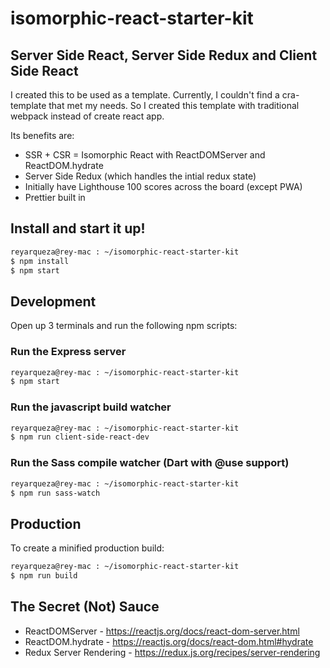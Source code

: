 # isomorphic-react-starter-kit

## Server Side React, Server Side Redux and Client Side React

I created this to be used as a template. Currently, I couldn't find a cra-template that met my
needs. So I created this template with traditional webpack instead of create react app.

Its benefits are:

- SSR + CSR = Isomorphic React with ReactDOMServer and ReactDOM.hydrate
- Server Side Redux (which handles the intial redux state)
- Initially have Lighthouse 100 scores across the board (except PWA)
- Prettier built in

## Install and start it up!

```bash
reyarqueza@rey-mac : ~/isomorphic-react-starter-kit
$ npm install
$ npm start
```

## Development

Open up 3 terminals and run the following npm scripts:

### Run the Express server

```bash
reyarqueza@rey-mac : ~/isomorphic-react-starter-kit
$ npm start
```

### Run the javascript build watcher

```bash
reyarqueza@rey-mac : ~/isomorphic-react-starter-kit
$ npm run client-side-react-dev
```

### Run the Sass compile watcher (Dart with @use support)

```bash
reyarqueza@rey-mac : ~/isomorphic-react-starter-kit
$ npm run sass-watch
```

## Production

To create a minified production build:

```bash
reyarqueza@rey-mac : ~/isomorphic-react-starter-kit
$ npm run build
```

## The Secret (Not) Sauce

- ReactDOMServer - https://reactjs.org/docs/react-dom-server.html
- ReactDOM.hydrate - https://reactjs.org/docs/react-dom.html#hydrate
- Redux Server Rendering - https://redux.js.org/recipes/server-rendering
